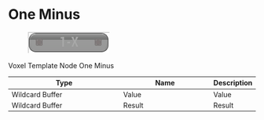 # One Minus

<div align="left" data-full-width="false">

<figure><img src="One_Minus.png" alt=""><figcaption></figcaption></figure>

</div>

Voxel Template Node One Minus

<table>
<thead><tr><th width="250">Type</th><th width="200">Name</th><th>Description</th></tr></thead>
<tbody>
<tr><td>Wildcard Buffer</td><td>Value</td><td>Value</td></tr>
<tr><td>Wildcard Buffer</td><td>Result</td><td>Result</td></tr>
</tbody>
</table>